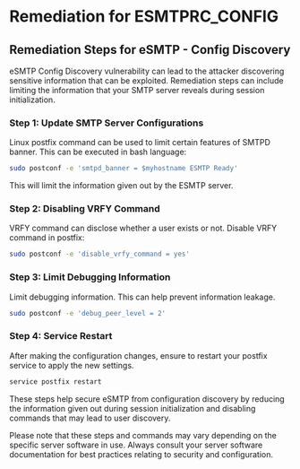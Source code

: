 # Remediation for ESMTPRC_CONFIG

## Remediation Steps for eSMTP - Config Discovery

eSMTP Config Discovery vulnerability can lead to the attacker discovering sensitive information that can be exploited. Remediation steps can include limiting the information that your SMTP server reveals during session initialization.

### Step 1: Update SMTP Server Configurations

Linux postfix command can be used to limit certain features of SMTPD banner. This can be executed in bash language:

```bash
sudo postconf -e 'smtpd_banner = $myhostname ESMTP Ready'
```
This will limit the information given out by the ESMTP server.

### Step 2: Disabling VRFY Command

VRFY command can disclose whether a user exists or not. Disable VRFY command in postfix:

```bash
sudo postconf -e 'disable_vrfy_command = yes'
```

### Step 3: Limit Debugging Information

Limit debugging information. This can help prevent information leakage.

```bash
sudo postconf -e 'debug_peer_level = 2'
```

### Step 4: Service Restart

After making the configuration changes, ensure to restart your postfix service to apply the new settings.

```bash
service postfix restart
```

These steps help secure eSMTP from configuration discovery by reducing the information given out during session initialization and disabling commands that may lead to user discovery.

Please note that these steps and commands may vary depending on the specific server software in use. Always consult your server software documentation for best practices relating to security and configuration.